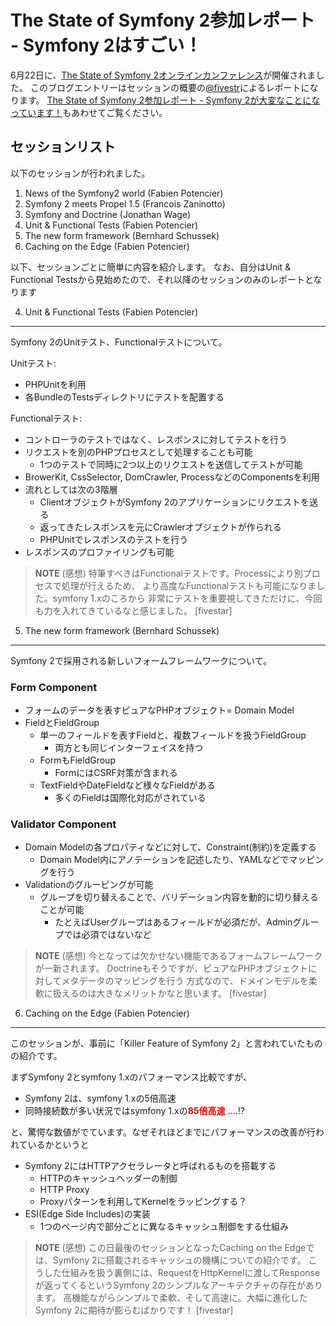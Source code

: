 The State of Symfony 2参加レポート - Symfony 2はすごい！
==========================================================================

6月22日に、[The State of Symfony 2オンラインカンファレンス](http://www.symfony-live.com/)が開催されました。
このブログエントリーはセッションの概要の[@fivestr](http://twitter.com/fivestr)によるレポートになります。
[The State of Symfony 2参加レポート - Symfony 2が大変なことになっています！](http://www.symfony.gr.jp/blog/20100622-the-state-of-symfony2-1)もあわせてご覧ください。


セッションリスト
----------------

以下のセッションが行われました。

1. News of the Symfony2 world (Fabien Potencier)
2. Symfony 2 meets Propel 1.5 (Francois Zaninotto)
3. Symfony and Doctrine (Jonathan Wage)
4. Unit & Functional Tests (Fabien Potencier)
5. The new form framework (Bernhard Schussek)
6. Caching on the Edge (Fabien Potencier)

以下、セッションごとに簡単に内容を紹介します。
なお、自分はUnit & Functional Testsから見始めたので、それ以降のセッションのみのレポートとなります


4. Unit & Functional Tests (Fabien Potencier)
---------------------------------------------

Symfony 2のUnitテスト、Functionalテストについて。

Unitテスト:<br />

- PHPUnitを利用
- 各BundleのTestsディレクトリにテストを配置する

Functionalテスト:<br />

- コントローラのテストではなく、レスポンスに対してテストを行う
- リクエストを別のPHPプロセスとして処理することも可能
  - 1つのテストで同時に2つ以上のリクエストを送信してテストが可能
- BrowerKit, CssSelector, DomCrawler, ProcessなどのComponentsを利用
- 流れとしては次の3階層
  - ClientオブジェクトがSymfony 2のアプリケーションにリクエストを送る
  - 返ってきたレスポンスを元にCrawlerオブジェクトが作られる
  - PHPUnitでレスポンスのテストを行う
- レスポンスのプロファイリングも可能


> **NOTE**
> (感想)
> 特筆すべきはFunctionalテストです。Processにより別プロセスで処理が行えるため、
> より高度なFunctionalテストも可能になりました。symfony 1.xのころから
> 非常にテストを重要視してきただけに、今回も力を入れてきているなと感じました。
> [fivestar]



5. The new form framework (Bernhard Schussek)
---------------------------------------------

Symfony 2で採用される新しいフォームフレームワークについて。

### Form Component

- フォームのデータを表すピュアなPHPオブジェクト= Domain Model
- FieldとFieldGroup
  - 単一のフィールドを表すFieldと、複数フィールドを扱うFieldGroup
    - 両方とも同じインターフェイスを持つ
  - FormもFieldGroup
    - FormにはCSRF対策が含まれる
  - TextFieldやDateFieldなど様々なFieldがある
    - 多くのFieldは国際化対応がされている

### Validator Component

- Domain Modelの各プロパティなどに対して、Constraint(制約)を定義する
  - Domain Model内にアノテーションを記述したり、YAMLなどでマッピングを行う
- Validationのグルーピングが可能
  - グループを切り替えることで、バリデーション内容を動的に切り替えることが可能
    - たとえばUserグループはあるフィールドが必須だが、Adminグループでは必須ではないなど


> **NOTE**
> (感想)
> 今となっては欠かせない機能であるフォームフレームワークが一新されます。
> Doctrineもそうですが、ピュアなPHPオブジェクトに対してメタデータのマッピングを行う
> 方式なので、ドメインモデルを柔軟に扱えるのは大きなメリットかなと思います。
> [fivestar]



6. Caching on the Edge (Fabien Potencier)
-----------------------------------------

このセッションが、事前に「Killer Feature of Symfony 2」と言われていたものの紹介です。

まずSymfony 2とsymfony 1.xのパフォーマンス比較ですが、

- Symfony 2は、symfony 1.xの5倍高速
- 同時接続数が多い状況ではsymfony 1.xの<span style="color: red; font-weight: bold;">85倍高速</span> ....!?

と、驚愕な数値がでています。なぜそれほどまでにパフォーマンスの改善が行われているかというと

- Symfony 2にはHTTPアクセラレータと呼ばれるものを搭載する
  - HTTPのキャッシュヘッダーの制御
  - HTTP Proxy
  - Proxyパターンを利用してKernelをラッピングする？
- ESI(Edge Side Includes)の実装
  - 1つのページ内で部分ごとに異なるキャッシュ制御をする仕組み


> **NOTE**
> (感想)
> この日最後のセッションとなったCaching on the Edgeでは、Symfony 2に搭載されるキャッシュの機構についての紹介です。
> こうした仕組みを扱う裏側には、RequestをHttpKernelに渡してResponseが返ってくるというSymfony 2のシンプルなアーキテクチャの存在があります。
> 高機能ながらシンプルで柔軟、そして高速に。大幅に進化したSymfony 2に期待が膨らむばかりです！
> [fivestar]

